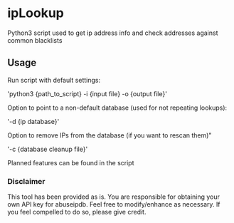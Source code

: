 # ipLookup
Python3 script used to get ip address info and check addresses against common blacklists

## Usage
Run script with default settings:

'python3 {path_to_script} -i {input file} -o {output file}'

Option to point to a non-default database (used for not repeating lookups):

'-d {ip database}'

Option to remove IPs from the database (if you want to rescan them)"

'-c {database cleanup file}'

Planned features can be found in the script

### Disclaimer

This tool has been provided as is. You are responsible for obtaining your own API key for abuseipdb. Feel free to modify/enhance as necessary. If you feel compelled to do so, please give credit.

